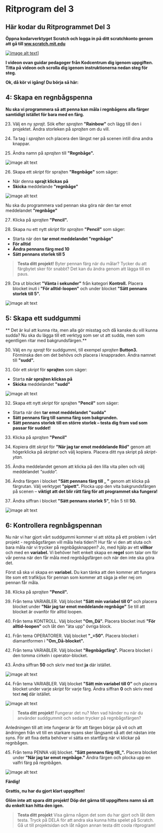 # Ritprogram del 3

## Här kodar du Ritprogrammet Del 3

**Öppna kodarverktyget Scratch och logga in på ditt scratchkonto genom att gå till <a href="https://www.scratch.mit.edu" target="_blank">ww.scratch.mit.edu</a>**

[![image alt text](video_ritprogram_del3.png)](https://www.youtube.com/embed/v3kRZ2XmTXw)] 

**I videon ovan guidar pedagoger från Kodcentrum dig igenom uppgiften. Titta på videon och scrolla dig igenom instruktionerna nedan steg för steg.**

**Ok, då kör vi igång! Du börja så här:**

## 4: Skapa en regnbågspenna

**Nu ska vi programmera så att penna kan måla i regnbågens alla färger samtidigt istället för bara med en färg.**

23. Välj en ny *sprajt.* Sök efter *sprajten* **"Rainbow"** och lägg till den i projektet. Ändra storleken på *sprajten* om du vill.  

24. Ta tag i *sprajten* och placera den längst ner på scenen intill dina andra knappar.  

25. Ändra namn på *sprajten* till **"Regnbåge".**

![image alt text](bild-16.png)

26. Skapa ett *skript* för sprajten **"Regnbåge"** som säger:  

* När denna **sprajt klickas på** 
* **Skicka** meddelande **"regnbåge"**

![image alt text](bild-17.png)

Nu ska du programmera vad pennan ska göra när den tar emot meddelandet **"regnbåge"**

27. Klicka på *sprajten* **"Pencil".**

28. Skapa nu ett nytt *skript* för *sprajten* **"Pencil"** som säger:  

* Starta när den **tar emot meddelandet "regnbåge"**
* **För alltid**
* **Ändra pennans färg med 10**
* **Sätt pennans storlek till 5**

> **Testa ditt projekt!** Byter pennan färg när du målar? Tycker du att färgbytet sker för snabbt? Det kan du ändra genom att lägga till en paus.

29. Dra ut blocket **"Vänta i sekunder"** från kategori **Kontroll.** Placera blocket inuti i **"För alltid-loopen"** och under blocket **"Sätt pennans storlek till 5".**

![image alt text](bild-18.png)

## 5: Skapa ett suddgummi

** Det är kul att kunna rita, men alla gör misstag och då kanske du vill kunna sudda? Nu ska du lägga till ett verktyg som ser ut att sudda, men som egentligen ritar med bakgrundsfärgen.**

30. Välj en ny *sprajt* för suddgummi, till exempel *sprajten* **Button3.** Förminska den om det behövs och placera i knappraden. Ändra namnet till **"sudd".**

31. Gör ett *skript* för **sprajten** som säger: 

* Starta **när sprajten klickas på**
* **Skicka** meddelandet **"sudd"**

![image alt text](bild-19.png)

32. Skapa ett nytt *skript* för sprajten **"Pencil"** som säger:

* Starta när den **tar emot meddelandet "sudda"**
* **Sätt pennans färg till samma färg som bakgrunden.**
* **Sätt pennans storlek till en större storlek – testa dig fram vad som passar för suddet!**

33. Klicka på *sprajten* **"Pencil"**

34. Kopiera ditt *skript* för **"När jag tar emot meddelande Röd"** genom att högerklicka på *skriptet* och välj kopiera. Placera ditt nya skript på *skript-ytan.*

35. Ändra meddelandet genom att klicka på den lilla vita pilen och välj meddelandet *"sudda".*

36. Ändra färgen i blocket **"Sätt pennans färg till _ "** genom att klicka på färgrutan. Välj verktyget **"pipett".** Plocka upp den vita bakgrundsfärgen på scenen – **viktigt att det blir rätt färg för att programmet ska fungera!**

37. Ändra siffran i blocket **"Sätt pennans storlek 5",** från 5 till **50.**

![image alt text](bild-21.png)

## 6: Kontrollera regnbågspennan 

Nu när vi har gjort vårt suddgummi kommer vi att stöta på ett problem i vårt projekt - regnbågsfärgen vill måla hela tiden?! Hur får vi den att sluta och bara måla när vi trycker på regnbågsknappen? Jo, med hjälp av ett **villkor** och med en **variabel.** Vi behöver helt enkelt skapa en **regel** som talar om för vår penna när den får måla med regnbågsfärgen och när den inte ska göra det.

Först så ska vi skapa en **variabel.** Du kan tänka att den kommer att fungera lite som ett trafikljus för pennan som kommer att säga ja eller nej om pennan får måla.

38. Klicka på *sprajten* **"Pencil".**

39. Från tema VARIABLER. Välj blocket **"Sätt min variabel till 0"** och placera blocket under **"När jag tar emot meddelande regnbåge"** Se till att blocket är ovanför för alltid loopen. 

40. Från tema KONTROLL. Välj blocket **"Om_Då".** Placera blocket inuti **"För alltid-loopen"** och låt den "äta upp" övriga block. 

41. Från tema OPERATORER. Välj blocket **"_=50".** Placera blocket i diamantformen i **"Om_Då-blocket".**

42. Från tema VARIABLER. Välj blocket **"Regnbågsfärg".** Placera blocket i den tomma cirkeln i operator-blocket. 

43. Ändra siffran **50** och skriv med text **ja** där istället.

![image alt text](bild-22.png)

44. Från tema VARIABLER. Välj blocket **"Sätt min variabel till 0"** och placera blocket under varje *skript* för varje färg. Ändra siffran **0** och skriv med text **nej** där istället.

![image alt text](bild-23.png)

> **Testa ditt projekt!** Fungerar det nu? Men vad händer nu när du använder suddgummit och sedan trycker på regnbågsfärgen?

Anledningen till att inte fungerar är för att färgen börjar på vit och att ändringen från vit till en starkare nyans sker långsamt så att det nästan inte syns. För att fixa detta behöver vi sätta en startfärg när vi klickar på regnbågen.

45. Från tema PENNA välj blocket. **"Sätt pennans färg till_".** Placera blocket under **"När jag tar emot regnbåge."** Ändra färgen och plocka upp en valfri färg på regnbågen.

![image alt text](bild-24.png)

**Färdig!**

**Grattis, nu har du gjort klart uppgiften!**

**Glöm inte att spara ditt projekt! Döp det gärna till uppgiftens namn så att du enkelt kan hitta den igen.**

> **Testa ditt projekt**
Visa gärna någon det som du har gjort och låt dem testa. Tryck på DELA för att andra ska kunna hitta spelet på Scratch. Gå ut till projektsidan och låt någon annan testa ditt coola ritprogram!